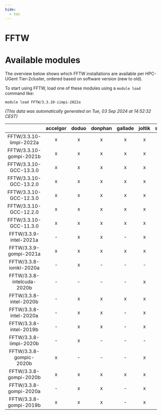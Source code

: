 ```yaml
---
hide:
  - toc
---
```


FFTW
====

# Available modules


The overview below shows which FFTW installations are available per HPC-UGent Tier-2cluster, ordered based on software version (new to old).

To start using FFTW, load one of these modules using a `module load` command like:

```shell
module load FFTW/3.3.10-iimpi-2022a
```

*(This data was automatically generated on Tue, 03 Sep 2024 at 14:52:32 CEST)*  

| |accelgor|doduo|donphan|gallade|joltik|shinx|skitty|
| :---: | :---: | :---: | :---: | :---: | :---: | :---: | :---: |
|FFTW/3.3.10-iimpi-2022a|x|x|x|x|x|-|x|
|FFTW/3.3.10-gompi-2021b|x|x|x|x|x|-|x|
|FFTW/3.3.10-GCC-13.3.0|x|x|x|x|x|x|x|
|FFTW/3.3.10-GCC-13.2.0|x|x|x|x|x|x|x|
|FFTW/3.3.10-GCC-12.3.0|x|x|x|x|x|x|x|
|FFTW/3.3.10-GCC-12.2.0|x|x|x|x|x|x|x|
|FFTW/3.3.10-GCC-11.3.0|x|x|x|x|x|x|x|
|FFTW/3.3.9-intel-2021a|-|x|x|-|x|-|x|
|FFTW/3.3.9-gompi-2021a|x|x|x|x|x|-|x|
|FFTW/3.3.8-iomkl-2020a|-|x|-|-|-|-|-|
|FFTW/3.3.8-intelcuda-2020b|-|-|-|-|x|-|-|
|FFTW/3.3.8-intel-2020b|-|x|x|x|x|-|x|
|FFTW/3.3.8-intel-2020a|-|x|x|-|x|-|x|
|FFTW/3.3.8-intel-2019b|-|x|x|-|x|-|x|
|FFTW/3.3.8-iimpi-2020b|-|x|-|-|-|-|-|
|FFTW/3.3.8-gompic-2020b|x|-|-|-|x|-|-|
|FFTW/3.3.8-gompi-2020b|x|x|x|x|x|-|x|
|FFTW/3.3.8-gompi-2020a|-|x|x|-|x|-|x|
|FFTW/3.3.8-gompi-2019b|x|x|x|-|x|-|x|
